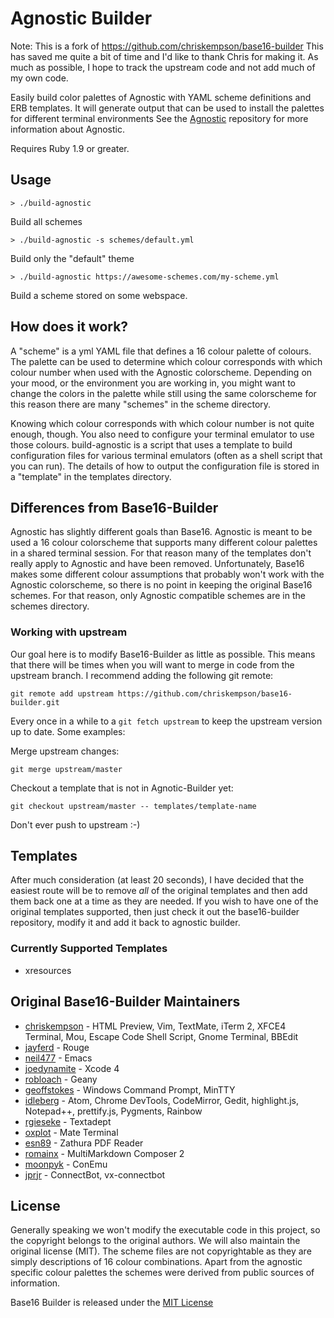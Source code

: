 # Agnostic Builder

Note: This is a fork of https://github.com/chriskempson/base16-builder
      This has saved me quite a bit of time and I'd like to thank Chris
      for making it.  As much as possible, I hope to track the
      upstream code and not add much of my own code.

Easily build color palettes of Agnostic with YAML scheme definitions
and ERB templates.  It will generate output that can be used to
install the palettes for different terminal environments
See the [Agnostic](https://github.com/ygt-mikekchar/agnostic) repository
for more information about Agnostic.

Requires Ruby 1.9 or greater.

## Usage
    > ./build-agnostic
Build all schemes

    > ./build-agnostic -s schemes/default.yml
Build only the "default" theme

    > ./build-agnostic https://awesome-schemes.com/my-scheme.yml
Build a scheme stored on some webspace.

## How does it work?

A "scheme" is a yml YAML file that defines a 16 colour palette
of colours.  The palette can be used to determine which colour
corresponds with which colour number when used with the Agnostic
colorscheme.  Depending on your mood, or the environment you are
working in, you might want to change the colors in the palette
while still using the same colorscheme for this reason there
are many "schemes" in the scheme directory.

Knowing which colour corresponds with which colour number
is not quite enough, though.  You also need to configure your
terminal emulator to use those colours.  build-agnostic
is a script that uses a template to build configuration files
for various terminal emulators (often as a shell script that
you can run).  The details of how to output the configuration
file is stored in a "template" in the templates directory.

## Differences from Base16-Builder

Agnostic has slightly different goals than Base16.  Agnostic is
meant to be used a 16 colour colorscheme that supports many
different colour palettes in a shared terminal session.  For
that reason many of the templates don't really apply to Agnostic
and have been removed.  Unfortunately, Base16 makes some
different colour assumptions that probably won't work
with the Agnostic colorscheme, so there is no point in keeping
the original Base16 schemes.  For that reason, only Agnostic
compatible schemes are in the schemes directory.

### Working with upstream

Our goal here is to modify Base16-Builder as little as possible.
This means that there will be times when you will want to
merge in code from the upstream branch.  I recommend adding
the following git remote:

```
git remote add upstream https://github.com/chriskempson/base16-builder.git
```

Every once in a while to a `git fetch upstream` to keep the
upstream version up to date.  Some examples:

Merge upstream changes:
```
git merge upstream/master
```

Checkout a template that is not in Agnotic-Builder yet:
```
git checkout upstream/master -- templates/template-name
```

Don't ever push to upstream :-)

## Templates

After much consideration (at least 20 seconds), I have
decided that the easiest route will be to remove *all*
of the original templates and then add them back one
at a time as they are needed.  If you wish to have one
of the original templates supported, then just check
it out the base16-builder repository, modify it and
add it back to agnostic builder.

### Currently Supported Templates

* xresources

## Original Base16-Builder Maintainers
* [chriskempson](https://github.com/chriskempson) - HTML Preview, Vim, TextMate, iTerm 2, XFCE4 Terminal, Mou, Escape Code Shell Script, Gnome Terminal, BBEdit
* [jayferd](https://github.com/jayferd) - Rouge
* [neil477](https://github.com/neil477) - Emacs
* [joedynamite](https://github.com/joedynamite) - Xcode 4
* [robloach](https://github.com/robloach) - Geany
* [geoffstokes](https://github.com/geoffstokes) - Windows Command Prompt, MinTTY
* [idleberg](https://github.com/idleberg) - Atom, Chrome DevTools, CodeMirror, Gedit, highlight.js, Notepad++, prettify.js, Pygments, Rainbow
* [rgieseke](https://github.com/rgieseke) - Textadept
* [oxplot](https://github.com/oxplot) - Mate Terminal
* [esn89](https://github.com/esn89) - Zathura PDF Reader
* [romainx](https://github.com/romainx) - MultiMarkdown Composer 2
* [moonpyk](https://github.com/moonpyk) - ConEmu
* [jprjr](https://github.com/jprjr) - ConnectBot, vx-connectbot

## License

Generally speaking we won't modify the executable code in this project, so
the copyright belongs to the original authors.  We will also maintain the
original license (MIT).  The scheme files are not copyrightable as they are
simply descriptions of 16 colour combinations.  Apart from the agnostic
specific colour palettes the schemes were derived from public sources
of information.

Base16 Builder is released under the
[MIT License](https://github.com/chriskempson/base16-builder/blob/master/LICENSE.md)
